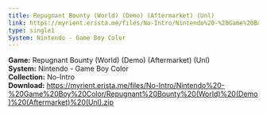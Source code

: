 ```yaml
---
title: Repugnant Bounty (World) (Demo) (Aftermarket) (Unl)
link: https://myrient.erista.me/files/No-Intro/Nintendo%20-%20Game%20Boy%20Color/Repugnant%20Bounty%20(World)%20(Demo)%20(Aftermarket)%20(Unl).zip
type: single1
System: Nintendo - Game Boy Color
---
```

<b>Game:</b> Repugnant Bounty (World) (Demo) (Aftermarket) (Unl)<br>
<b>System:</b> Nintendo - Game Boy Color<br>
<b>Collection:</b> No-Intro<br>
<b>Download:</b> https://myrient.erista.me/files/No-Intro/Nintendo%20-%20Game%20Boy%20Color/Repugnant%20Bounty%20(World)%20(Demo)%20(Aftermarket)%20(Unl).zip